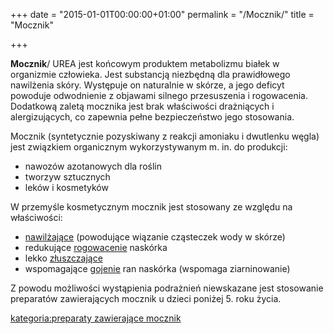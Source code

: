 +++
date = "2015-01-01T00:00:00+01:00"
permalink = "/Mocznik/"
title = "Mocznik"

+++

**Mocznik**/ UREA jest końcowym produktem metabolizmu białek w organizmie człowieka. Jest substancją niezbędną dla prawidłowego nawilżenia skóry. Występuje on naturalnie w skórze, a jego deficyt powoduje odwodnienie z objawami silnego przesuszenia i rogowacenia. Dodatkową zaletą mocznika jest brak właściwości drażniących i alergizujących, co zapewnia pełne bezpieczeństwo jego stosowania.

Mocznik (syntetycznie pozyskiwany z reakcji amoniaku i dwutlenku węgla) jest związkiem organicznym wykorzystywanym m. in. do produkcji:

-   nawozów azotanowych dla roślin
-   tworzyw sztucznych
-   leków i kosmetyków

W przemyśle kosmetycznym mocznik jest stosowany ze względu na właściwości:

-   [nawilżające](/atopedia/Nawilżanie "wikilink") (powodujące wiązanie cząsteczek wody w skórze)
-   redukujące [rogowacenie](/atopedia/rogowacenie "wikilink") naskórka
-   lekko [złuszczające](/atopedia/łuszczenie "wikilink")
-   wspomagające [gojenie](/atopedia/gojenie "wikilink") ran naskórka (wspomaga ziarninowanie)

Z powodu możliwości wystąpienia podrażnień niewskazane jest stosowanie preparatów zawierających mocznik u dzieci poniżej 5. roku życia.

[kategoria:preparaty zawierające mocznik](/atopedia/kategoria:preparaty_zawierające_mocznik "wikilink")